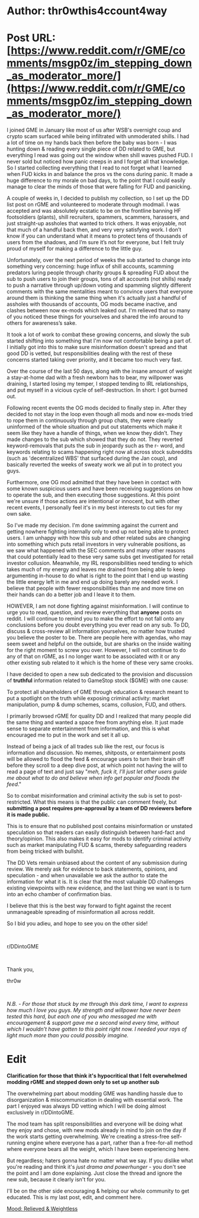 # Author: thr0wthis4ccount4way
# Post URL: [https://www.reddit.com/r/GME/comments/msgp0z/im_stepping_down_as_moderator_more/](https://www.reddit.com/r/GME/comments/msgp0z/im_stepping_down_as_moderator_more/)


I joined GME in January like most of us after WSB's overnight coup and crypto scam surfaced while being infiltrated with unmoderated shills. I had a lot of time on my hands back then before the baby was born - I was hunting down & reading every single piece of DD related to GME, but everything I read was going out the window when shill waves pushed FUD. I never sold but noticed how panic creeps in and I forget all that knowledge. So I started collecting everything that I read to not forget what I learned when FUD kicks in and balance the pros vs the cons during panic. It made a huge difference to my morale on bad days, to the point that I could easily manage to clear the minds of those that were falling for FUD and panicking.

A couple of weeks in, I decided to publish my collection, so I set up the DD list post on rGME and volunteered to moderate through modmail. I was accepted and was absolutely ecstatic to be on the frontline banning HF footsoldiers (plants), shill recruiters, spammers, scammers, harassers, and just straight-up assholes that wanted to trick others. It was enjoyable, not that much of a handful back then, and very very satisfying work. I don’t know if you can understand what it means to protect tens of thousands of users from the shadows, and I’m sure it’s not for everyone, but I felt truly proud of myself for making a difference to the little guy.

Unfortunately, over the next period of weeks the sub started to change into something very concerning: huge influx of shill accounts, scamming predators luring people through charity groups & spreading FUD about the sub to push users to join their groups, tons of alt accounts (not shills) ready to push a narrative through up/down voting and spamming slightly different comments with the same mentalities meant to convince users that everyone around them is thinking the same thing when it's actually just a handful of assholes with thousands of accounts, OG mods became inactive, and clashes between now ex-mods which leaked out. I'm relieved that so many of you noticed these things for yourselves and shared the info around to others for awareness’s sake.

It took a lot of work to combat these growing concerns, and slowly the sub started shifting into something that I'm now not comfortable being a part of. I initially got into this to make sure misinformation doesn't spread and that good DD is vetted, but responsibilities dealing with the rest of these concerns started taking over priority, and it became too much very fast.

Over the course of the last 50 days, along with the insane amount of weight a stay-at-home dad with a fresh newborn has to bear, my willpower was draining, I started losing my temper, I stopped tending to IRL relationships, and put myself in a vicious cycle of self-destruction. In short: I got burned out.

Following recent events the OG mods decided to finally step in. After they decided to not stay in the loop even though all mods and now ex-mods tried to rope them in continuously through group chats, they were clearly uninformed of the whole situation and put out statements which make it seem like they have a handle of things, when we know they didn’t.  They made changes to the sub which showed that they do not. They reverted keyword-removals that puts the sub in jeopardy such as the r- word, and keywords relating to scams happening right now all across stock subreddits (such as 'decentralized WBS' that surfaced during the Jan coup), and basically reverted the weeks of sweaty work we all put in to protect you guys.

Furthermore, one OG mod admitted that they have been in contact with some known suspicious users and have been receiving suggestions on how to operate the sub, and then executing those suggestions. At this point we're unsure if those actions are intentional or innocent, but with other recent events, I personally feel it's in my best interests to cut ties for my own sake.

So I’ve made my decision. I'm done swimming against the current and getting nowhere fighting internally only to end up not being able to protect users. I am unhappy with how this sub and other related subs are changing into something which puts retail investors in very vulnerable positions, as we saw what happened with the SEC comments and many other reasons that could potentially lead to these very same subs get investigated for retail investor collusion. Meanwhile, my IRL responsibilities need tending to which takes much of my energy and leaves me drained from being able to keep argumenting in-house to do what is right to the point that I end up wasting the little energy left in me and end up doing barely any needed work. I believe that people with fewer responsibilities than me and more time on their hands can do a better job and I leave it to them.

HOWEVER, I am not done fighting against misinformation. I will continue to urge you to read, question, and review everything that **anyone** posts on reddit. I will continue to remind you to make the effort to not fall onto any conclusions before you doubt everything you ever read on any sub. To DD, discuss & cross-review all information yourselves, no matter how trusted you believe the poster to be. There are people here with agendas, who may seem sweet and helpful on the outside, but are sharks on the inside waiting for the right moment to screw you over. However, I will not continue to do any of that on rGME, as I no longer want to be associated with it or any other existing sub related to it which is the home of these very same crooks.

I have decided to open a new sub dedicated to the provision and discussion of **truthful** information related to GameStop stock ($GME) with one cause:

To protect all shareholders of GME through education & research meant to put a spotlight on the truth while exposing criminal activity: market manipulation, pump & dump schemes, scams, collusion, FUD, and others.

I primarily browsed rGME for quality DD and I realized that many people did the same thing and wanted a space free from anything else. It just made sense to separate entertainment from information, and this is what encouraged me to put in the work and set it all up.

Instead of being a jack of all trades sub like the rest, our focus is information and discussion. No memes, shitposts, or entertainment posts will be allowed to flood the feed & encourage users to turn their brain off before they scroll to a deep dive post, at which point not having the will to read a page of text and just say "*meh, fuck it, I’ll just let other users guide me about what to do and believe when info get popular and floods the feed*."

So to combat misinformation and criminal activity the sub is set to post-restricted. What this means is that the public can comment freely, but **submitting a post requires pre-approval by a team of DD reviewers before it is made public.**

This is to ensure that no published post contains misinformation or unstated speculation so that readers can easily distinguish between hard-fact and theory/opinion. This also makes it easy for mods to identify criminal activity such as market manipulating FUD & scams, thereby safeguarding readers from being tricked with bullshit.

The DD Vets remain unbiased about the content of any submission during review. We merely ask for evidence to back statements, opinions, and speculation - and when unavailable we ask the author to state the information for what it is. It is clear that the most valuable DD challenges existing viewpoints with new evidence, and the last thing we want is to turn into an echo chamber of confirmation bias.

I believe that this is the best way forward to fight against the recent unmanageable spreading of misinformation all across reddit.

So I bid you adieu, and hope to see you on the other side!

&#x200B;

r/DDintoGME

&#x200B;

Thank you,

thr0w

&#x200B;

*N.B. - For those that stuck by me through this dark time, I want to express how much I love you guys. My strength and willpower have never been tested this hard, but each one of you who messaged me with encouragement & support gave me a second wind every time, without which I wouldn’t have gotten to this point right now. I needed your rays of light much more than you could possibly imagine.*

# Edit

**Clarification for those that think it's hypocritical that I felt overwhelmed modding rGME and stepped down only to set up another sub**

The overwhelming part about modding GME was handling hassle due to disorganization & miscommunication in dealing with essential work. The part I enjoyed was always DD vetting which I will be doing almost exclusively in r/DDintoGME.

The mod team has split responsibilities and everyone will be doing what they enjoy and chose, with new mods already in mind to join on the day if the work starts getting overwhelming. We're creating a stress-free self-running engine where everyone has a part, rather than a free-for-all method where everyone bears all the weight, which I have been experiencing here.

But regardless; haters gonna hate no matter what we say. If you dislike what you're reading and think it's *just drama and powerhunger* \- you don't see the point and I am done explaining. Just close the thread and ignore the new sub, because it clearly isn't for you.

I'll be on the other side encouraging & helping our whole community to get educated. This is my last post, edit, and comment here.

[Mood: Relieved & Weightless](https://i.redd.it/a7snzzq95rt61.gif)